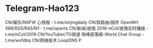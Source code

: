 # Telegram-Hao123
CN/娱乐/NSFW
心惊报 - t.me/xinjingdaily
CN/软路由/固件
OpenWrt X86/R2S/R4S/N1 - t.me/opwrts
CN/新闻/疫情
2019-nCoV疫情实时播报 - t.me/nCoV2019
CN/YouTuber/TG频道
晓峰部落阁-World Chat Group - t.me/wxfdbq
CN/网络技术
LoopDNS P
